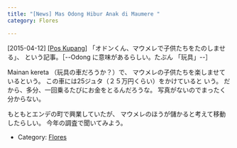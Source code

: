 ```yaml
---
title: "[News] Mas Odong Hibur Anak di Maumere "
category: Flores

---
```


[2015-04-12] [[Pos Kupang]](http://kupang.tribunnews.com/2015/04/12/mas-odong-hibur-anak-di-maumere?utm_source=dlvr.it&utm_medium=facebook)  「オドンくん、マウメレで子供たちをたのしませる」、
という記事。［--Odong に意味があるらしい。たぶん
「玩具」--］

 Mainan kereta （玩具の車だろうか？）で、
マウメレの子供たちを楽しませているという。
この車には25ジュタ（２５万円くらい）をかけていると
いう。
だから、多分、一回乗るたびにお金をとるんだろうな。
写真がないのでまったく分からない。

 もともとエンデの町で興業していたが、
マウメレのほうが儲かると考えて移動したらしい。
今年の調査で聞いてみよう。

- Category: [Flores](categories.html#Flores)

